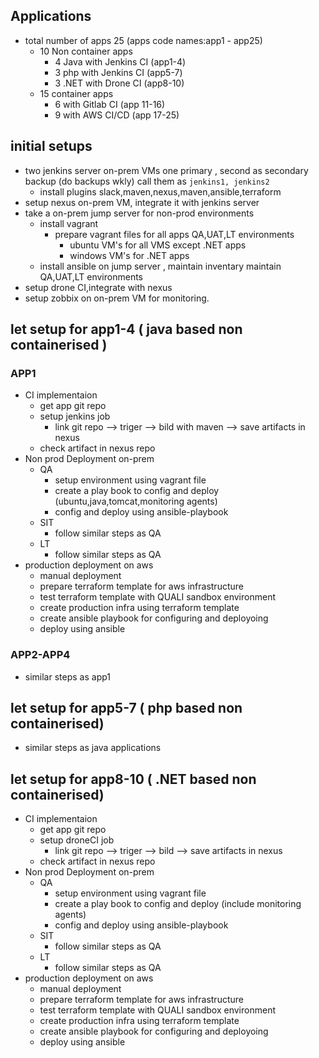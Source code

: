 ## Applications
* total number of apps 25 (apps code names:app1 - app25)
  - 10 Non container apps
    - 4 Java with Jenkins CI (app1-4)
    - 3 php with Jenkins CI (app5-7)
    - 3 .NET with Drone CI (app8-10)
  - 15 container apps
    - 6 with Gitlab CI (app 11-16)
    - 9 with AWS CI/CD (app 17-25)
## initial setups
  - two jenkins server on-prem VMs one primary , second as secondary backup (do backups wkly)   call them as ` jenkins1, jenkins2 `
      - install plugins slack,maven,nexus,maven,ansible,terraform
  - setup nexus on-prem VM, integrate it with jenkins server
  - take a on-prem jump server for non-prod environments
      - install vagrant
          - prepare vagrant files for all apps QA,UAT,LT environments
            - ubuntu VM's for all VMS except .NET apps
            - windows VM's for .NET apps
      - install ansible on jump server , maintain inventary maintain QA,UAT,LT environments
  - setup drone CI,integrate with nexus
  - setup zobbix on on-prem VM for monitoring.
## let setup for app1-4 ( java based non containerised )
### APP1
 - CI implementaion
   - get app git repo
   - setup jenkins job 
        - link git repo --> triger --> bild with maven --> save artifacts in nexus
   - check artifact in nexus repo
 - Non prod Deployment on-prem
    - QA
      - setup environment using vagrant file
      - create a play book to config and deploy (ubuntu,java,tomcat,monitoring agents)
      - config and deploy using ansible-playbook
    - SIT
      - follow similar steps as QA
    - LT
      - follow similar steps as QA
  - production deployment on aws
    - manual deployment
    - prepare terraform template for aws infrastructure
    - test terraform template with QUALI sandbox environment
    - create production infra using terraform template 
    - create ansible playbook for configuring and deployoing 
    - deploy using ansible
### APP2-APP4
  - similar steps as app1
## let setup for app5-7 ( php based non containerised)
  - similar steps as java applications
## let setup for app8-10 ( .NET based non containerised)
 - CI implementaion
   - get app git repo
   - setup droneCI job 
        - link git repo --> triger --> bild  --> save artifacts in nexus
   - check artifact in nexus repo
 - Non prod Deployment on-prem
    - QA
      - setup environment using vagrant file
      - create a play book to config and deploy (include monitoring agents)
      - config and deploy using ansible-playbook
    - SIT
      - follow similar steps as QA
    - LT
      - follow similar steps as QA
  - production deployment on aws
    - manual deployment
    - prepare terraform template for aws infrastructure
    - test terraform template with QUALI sandbox environment
    - create production infra using terraform template 
    - create ansible playbook for configuring and deployoing 
    - deploy using ansible
      
